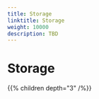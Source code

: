 ```yaml
---
title: Storage
linktitle: Storage
weight: 10000
description: TBD
---
```

# Storage

{{% children depth="3" /%}}
